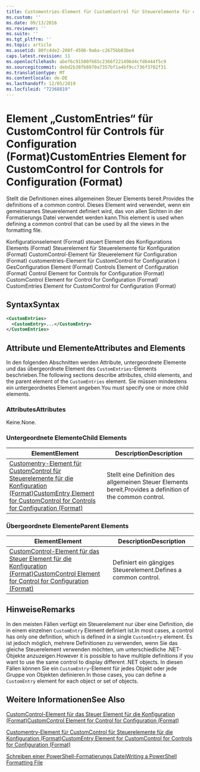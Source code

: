 ```yaml
---
title: Customentries-Element für CustomControl für Steuerelemente für die Konfiguration (Format) | Microsoft-Dokumentation
ms.custom: ''
ms.date: 09/13/2016
ms.reviewer: ''
ms.suite: ''
ms.tgt_pltfrm: ''
ms.topic: article
ms.assetid: 80fc4de2-208f-4506-9a6a-c2675bb83be4
caps.latest.revision: 11
ms.openlocfilehash: abef6c91500f665c2366f221496d4cfd6444f5c9
ms.sourcegitcommit: debd2b38fb8070a7357bf1a4bf9cc736f3702f31
ms.translationtype: MT
ms.contentlocale: de-DE
ms.lasthandoff: 12/05/2019
ms.locfileid: "72368819"
---
```

# <a name="customentries-element-for-customcontrol-for-controls-for-configuration-format"></a><span data-ttu-id="4f3b0-102">Element „CustomEntries“ für CustomControl für Controls für Configuration (Format)</span><span class="sxs-lookup"><span data-stu-id="4f3b0-102">CustomEntries Element for CustomControl for Controls for Configuration (Format)</span></span>

<span data-ttu-id="4f3b0-103">Stellt die Definitionen eines allgemeinen Steuer Elements bereit.</span><span class="sxs-lookup"><span data-stu-id="4f3b0-103">Provides the definitions of a common control.</span></span> <span data-ttu-id="4f3b0-104">Dieses Element wird verwendet, wenn ein gemeinsames Steuerelement definiert wird, das von allen Sichten in der Formatierungs Datei verwendet werden kann.</span><span class="sxs-lookup"><span data-stu-id="4f3b0-104">This element is used when defining a common control that can be used by all the views in the formatting file.</span></span>

<span data-ttu-id="4f3b0-105">Konfigurationselement (Format) steuert Element des Konfigurations Elements (Format) Steuerelement für Steuerelemente für Konfiguration (Format) CustomControl-Element für Steuerelement für Configuration (Format) customentries-Element für CustomControl for Configuration ( Ges</span><span class="sxs-lookup"><span data-stu-id="4f3b0-105">Configuration Element (Format) Controls Element of Configuration (Format) Control Element for Controls for Configuration (Format) CustomControl Element for Control for Configuration (Format) CustomEntries Element for CustomControl for Configuration (Format)</span></span>

## <a name="syntax"></a><span data-ttu-id="4f3b0-106">Syntax</span><span class="sxs-lookup"><span data-stu-id="4f3b0-106">Syntax</span></span>

```xml
<CustomEntries>
  <CustomEntry>...</CustomEntry>
</CustomEntries>

```

## <a name="attributes-and-elements"></a><span data-ttu-id="4f3b0-107">Attribute und Elemente</span><span class="sxs-lookup"><span data-stu-id="4f3b0-107">Attributes and Elements</span></span>

<span data-ttu-id="4f3b0-108">In den folgenden Abschnitten werden Attribute, untergeordnete Elemente und das übergeordnete Element des `CustomEntries`-Elements beschrieben.</span><span class="sxs-lookup"><span data-stu-id="4f3b0-108">The following sections describe attributes, child elements, and the parent element of the `CustomEntries` element.</span></span> <span data-ttu-id="4f3b0-109">Sie müssen mindestens ein untergeordnetes Element angeben.</span><span class="sxs-lookup"><span data-stu-id="4f3b0-109">You must specify one or more child elements.</span></span>

### <a name="attributes"></a><span data-ttu-id="4f3b0-110">Attributes</span><span class="sxs-lookup"><span data-stu-id="4f3b0-110">Attributes</span></span>

<span data-ttu-id="4f3b0-111">Keine.</span><span class="sxs-lookup"><span data-stu-id="4f3b0-111">None.</span></span>

### <a name="child-elements"></a><span data-ttu-id="4f3b0-112">Untergeordnete Elemente</span><span class="sxs-lookup"><span data-stu-id="4f3b0-112">Child Elements</span></span>

|<span data-ttu-id="4f3b0-113">Element</span><span class="sxs-lookup"><span data-stu-id="4f3b0-113">Element</span></span>|<span data-ttu-id="4f3b0-114">Description</span><span class="sxs-lookup"><span data-stu-id="4f3b0-114">Description</span></span>|
|-------------|-----------------|
|[<span data-ttu-id="4f3b0-115">Customentry-Element für CustomControl für Steuerelemente für die Konfiguration (Format)</span><span class="sxs-lookup"><span data-stu-id="4f3b0-115">CustomEntry Element for CustomControl for Controls for Configuration (Format)</span></span>](./customentry-element-for-customcontrol-for-controls-for-configuration-format.md)|<span data-ttu-id="4f3b0-116">Stellt eine Definition des allgemeinen Steuer Elements bereit.</span><span class="sxs-lookup"><span data-stu-id="4f3b0-116">Provides a definition of the common control.</span></span>|

### <a name="parent-elements"></a><span data-ttu-id="4f3b0-117">Übergeordnete Elemente</span><span class="sxs-lookup"><span data-stu-id="4f3b0-117">Parent Elements</span></span>

|<span data-ttu-id="4f3b0-118">Element</span><span class="sxs-lookup"><span data-stu-id="4f3b0-118">Element</span></span>|<span data-ttu-id="4f3b0-119">Description</span><span class="sxs-lookup"><span data-stu-id="4f3b0-119">Description</span></span>|
|-------------|-----------------|
|[<span data-ttu-id="4f3b0-120">CustomControl-Element für das Steuer Element für die Konfiguration (Format)</span><span class="sxs-lookup"><span data-stu-id="4f3b0-120">CustomControl Element for Control for Configuration (Format)</span></span>](./customcontrol-element-for-control-for-controls-for-configuration-format.md)|<span data-ttu-id="4f3b0-121">Definiert ein gängiges Steuerelement.</span><span class="sxs-lookup"><span data-stu-id="4f3b0-121">Defines a common control.</span></span>|

## <a name="remarks"></a><span data-ttu-id="4f3b0-122">Hinweise</span><span class="sxs-lookup"><span data-stu-id="4f3b0-122">Remarks</span></span>

<span data-ttu-id="4f3b0-123">In den meisten Fällen verfügt ein Steuerelement nur über eine Definition, die in einem einzelnen `CustomEntry` Element definiert ist.</span><span class="sxs-lookup"><span data-stu-id="4f3b0-123">In most cases, a control has only one definition, which is defined in a single `CustomEntry` element.</span></span> <span data-ttu-id="4f3b0-124">Es ist jedoch möglich, mehrere Definitionen zu verwenden, wenn Sie das gleiche Steuerelement verwenden möchten, um unterschiedliche .NET-Objekte anzuzeigen.</span><span class="sxs-lookup"><span data-stu-id="4f3b0-124">However it is possible to have multiple definitions if you want to use the same control to display different .NET objects.</span></span> <span data-ttu-id="4f3b0-125">In diesen Fällen können Sie ein `CustomEntry`-Element für jedes Objekt oder jede Gruppe von Objekten definieren.</span><span class="sxs-lookup"><span data-stu-id="4f3b0-125">In those cases, you can define a `CustomEntry` element for each object or set of objects.</span></span>

## <a name="see-also"></a><span data-ttu-id="4f3b0-126">Weitere Informationen</span><span class="sxs-lookup"><span data-stu-id="4f3b0-126">See Also</span></span>

[<span data-ttu-id="4f3b0-127">CustomControl-Element für das Steuer Element für die Konfiguration (Format)</span><span class="sxs-lookup"><span data-stu-id="4f3b0-127">CustomControl Element for Control for Configuration (Format)</span></span>](./customcontrol-element-for-control-for-controls-for-configuration-format.md)

[<span data-ttu-id="4f3b0-128">Customentry-Element für CustomControl für Steuerelemente für die Konfiguration (Format)</span><span class="sxs-lookup"><span data-stu-id="4f3b0-128">CustomEntry Element for CustomControl for Controls for Configuration (Format)</span></span>](./customentry-element-for-customcontrol-for-controls-for-configuration-format.md)

[<span data-ttu-id="4f3b0-129">Schreiben einer PowerShell-Formatierungs Datei</span><span class="sxs-lookup"><span data-stu-id="4f3b0-129">Writing a PowerShell Formatting File</span></span>](./writing-a-powershell-formatting-file.md)
